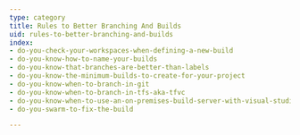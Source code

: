 ```yaml
---
type: category
title: Rules to Better Branching And Builds
uid: rules-to-better-branching-and-builds
index:
- do-you-check-your-workspaces-when-defining-a-new-build
- do-you-know-how-to-name-your-builds
- do-you-know-that-branches-are-better-than-labels
- do-you-know-the-minimum-builds-to-create-for-your-project
- do-you-know-when-to-branch-in-git
- do-you-know-when-to-branch-in-tfs-aka-tfvc
- do-you-know-when-to-use-an-on-premises-build-server-with-visual-studio-online
- do-you-swarm-to-fix-the-build

---
```

 

